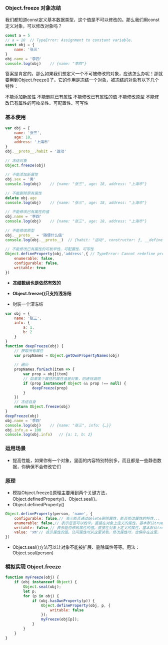 ### Object.freeze 对象冻结

我们都知道const定义基本数据类型，这个值是不可以修改的。那么我们用const定义对象，可以修改对象吗？
```js
const a = 5
// a = 10  // TypeError: Assignment to constant variable.
const obj = {
    name: '张三'
}
obj.name = '李四'
console.log(obj)    // {name: "李四"}
```

答案是肯定的。那么如果我们想定义一个不可被修改的对象，应该怎么办呢！那就要用到Object.freeze()了。它的作用是冻结一个对象，被冻结的对象有以下几个特性：

不能添加新属性
不能删除已有属性
不能修改已有属性的值
不能修改原型
不能修改已有属性的可枚举性、可配置性、可写性

### 基本使用
```js
var obj = {
    name: '张三',
    age: 18,
    address: '上海市'
}
obj.__proto__.habit = '运动'
 
// 冻结对象
Object.freeze(obj)
 
// 不能添加新属性
obj.sex = '男'
console.log(obj)    // {name: "张三", age: 18, address: "上海市"}
 
// 不能删除原有属性
delete obj.age
console.log(obj)    // {name: "张三", age: 18, address: "上海市"}
 
// 不能修改已有属性的值
obj.name = '李四'
console.log(obj)    // {name: "张三", age: 18, address: "上海市"}
 
// 不能修改原型
obj.__proto__ = '随便什么值'
console.log(obj.__proto__)  // {habit: "运动", constructor: ƒ, __defineGetter__: ƒ, __defineSetter__: ƒ, hasOwnProperty: ƒ, …}
 
// 不能修改已有属性的可枚举性、可配置性、可写性
Object.defineProperty(obj,'address',{ // TypeError: Cannot redefine property: address
    enumerable: false,
    configurable: false,
    writable: true
})
```

- **冻结数组也是依然有效的**

- **Object.freeze()只支持浅冻结**

- 封装一个深冻结
```js
var obj = {
    name: '张三',
    info: {
        a: 1,
        b: 2
    }
}
function deepFreeze(obj) {
    // 获取所有属性
    var propNames = Object.getOwnPropertyNames(obj)
 
    // 遍历
    propNames.forEach(item => {
        var prop = obj[item]
        // 如果某个属性的属性值是对象，则递归调用
        if (prop instanceof Object && prop !== null) {
            deepFreeze(prop)
        }
    })
    // 冻结自身
    return Object.freeze(obj)
}
deepFreeze(obj)
obj.name = '李四'
console.log(obj)    // {name: "张三", info: {…}}
obj.info.a = 100
console.log(obj.info)   // {a: 1, b: 2}
```

### 运用场景
- 提高性能，如果你有一个对象，里面的内容特别特别多，而且都是一些静态数据，你确保不会修改它们

### 原理
- 模拟Object.freeze()原理主要用到两个关键方法，Object.definedProperty()、Object.seal()。
- Object.definedProperty()
```js
Object.defineProperty(person, 'name', {
    configurable: false,// 表示能否通过delete删除属性，能否修改属性的特性...
    enumerable: false,// 表示是否可以枚举。直接在对象上定义的属性，基本默认true
    writable: false,// 表示能否修改属性的值。直接在对象上定义的属性，基本默认true
    value: 'xm'// 表示属性的值。访问属性时从这里读取，修改属性时，也保存在这里。
})
```

- Object.seal()方法可以让对象不能被扩展、删除属性等等。用法：Object.seal(person)

### 模拟实现 Object.freeze
```js
function myFreeze(obj) {
    if (obj instanceof Object) {
        Object.seal(obj);
        let p;
        for (p in obj) {
            if (obj.hasOwnProperty(p)) {
                Object.defineProperty(obj, p, {
                    writable: false
                });
                myFreeze(obj[p]);
            }
        }
    }
}
```